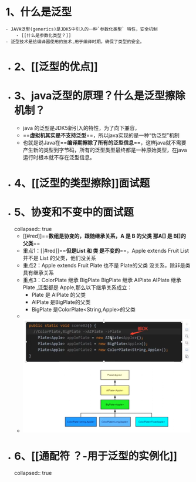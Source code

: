#  1、什么是泛型
	- JAVA泛型(generics)是JDK5中引入的一种`参数化类型` 特性，安全机制
		- [[什么是参数化类型？]]
	- 泛型技术是给编译器使用的技术,用于编译时期。确保了类型的安全。
- # 2、[[泛型的优点]]
- # 3、java泛型的原理？什么是泛型擦除机制？
	- java 的泛型是JDK5新引入的特性，为了向下兼容，
	- ==**虚拟机其实是不支持泛型**==，所以java实现的是一种“伪泛型”机制
	- 也就是说Java在==**编译期擦除了所有的泛型信息**==，这样java就不需要产生新的类型到字节码，所有的泛型类型最终都是一种原始类型，在java运行时根本就不存在泛型信息。
- # 4、[[泛型的类型擦除]]面试题
- # 5、协变和不变中的面试题
  collapsed:: true
	- [[#red]]==**数组是协变的，跟随继承关系，A 是 B 的父类  那A[]  是 B[]的父类**==
	- 重点1：[[#red]]==**但是List  和 类 是不变的**==，Apple extends Fruit   List<Fruit>  并不是 List<Apple> 的父类，他们没关系
	- 重点2：Apple extends Fruit    Plate<Fruit>   也不是  Plate<Apple>的父类   没关系，除非是类具有继承关系
	- 重点3：ColorPlate 继承 BigPlate      BigPlate 继承 AIPlate     AIPlate  继承 Plate ,泛型都是 Apple,那么以下继承关系成立：
		- Plate<Apple> 是 AIPlate<Apple> 的父类
		- AIPlate<Apple> 是BigPlate<Apple>的父类
		- BigPlate<Apple> 是ColorPlate<String,Apple>的父类
	-
	- ![n_v24613e07e7a57490fb9b0f9d7d5ae1120.png](../assets/n_v24613e07e7a57490fb9b0f9d7d5ae1120_1644482987235_0.png)
- # 6、[[通配符  ？-用于泛型的实例化]]
  collapsed:: true
